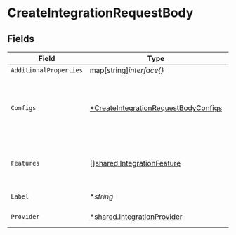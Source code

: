 # CreateIntegrationRequestBody


## Fields

| Field                                                                                                  | Type                                                                                                   | Required                                                                                               | Description                                                                                            |
| ------------------------------------------------------------------------------------------------------ | ------------------------------------------------------------------------------------------------------ | ------------------------------------------------------------------------------------------------------ | ------------------------------------------------------------------------------------------------------ |
| `AdditionalProperties`                                                                                 | map[string]*interface{}*                                                                               | :heavy_minus_sign:                                                                                     | N/A                                                                                                    |
| `Configs`                                                                                              | [*CreateIntegrationRequestBodyConfigs](../../models/operations/createintegrationrequestbodyconfigs.md) | :heavy_minus_sign:                                                                                     | Decrypted Key/Value object of the associated configuration for that provider                           |
| `Features`                                                                                             | [][shared.IntegrationFeature](../../models/shared/integrationfeature.md)                               | :heavy_minus_sign:                                                                                     | List of features to enable (see features list above)                                                   |
| `Label`                                                                                                | **string*                                                                                              | :heavy_minus_sign:                                                                                     | Label of the integration                                                                               |
| `Provider`                                                                                             | [*shared.IntegrationProvider](../../models/shared/integrationprovider.md)                              | :heavy_minus_sign:                                                                                     | The provider name                                                                                      |